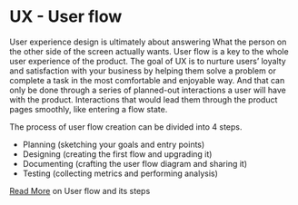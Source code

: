 # UX - User flow

User experience design is ultimately about answering What the person on the other side of the screen actually wants. User flow is a key to the whole user experience of the product. The goal of UX is to nurture users’ loyalty and satisfaction with your business by helping them solve a problem or complete a task in the most comfortable and enjoyable way. And that can only be done through a series of planned-out interactions a user will have with the product. Interactions that would lead them through the product pages smoothly, like entering a flow state.

The process of user flow creation can be divided into 4 steps.

- Planning (sketching your goals and entry points)
- Designing (creating the first flow and upgrading it)
- Documenting (crafting the user flow diagram and sharing it)
- Testing (collecting metrics and performing analysis)


[Read More](https://www.altexsoft.com/blog/user-flow/) on User flow and its steps
